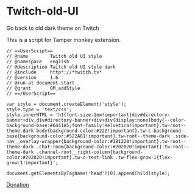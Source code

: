 # Twitch-old-UI
Go back to old dark theme on Twitch


This is a script for Tamper monkey extension.



    // ==UserScript==
    // @name        Twitch old UI style
    // @namespace   english
    // @description Twitch old UI style dark
    // @include     http*://*twitch.tv*
    // @version     1.6
    // @run-at document-start
    // @grant       GM_addStyle
    // ==/UserScript==

    var style = document.createElement('style');
    style.type = 'text/css';
    style.innerHTML = 'h1{font-size:1em!important}div#directory-banner+div,div#directory-banner+div+div{display:none}body{--color-background-base:#6441A5;font-family:Helvetica!important}.tw-root--theme-dark body{background-color:#222!important}.tw-c-background-base{background-color:#522A81!important}.tw-root--theme-dark .side-nav__overlay-wrapper{background-color:#181220!important}.tw-root--theme-dark .chat-room{background-color:#202020!important}.tw-root--theme-dark .channel-root__right-column{background-color:#202020!important}.tw-c-text-link .tw-flex-grow-1{flex-grow:1!important}';

    document.getElementsByTagName('head')[0].appendChild(style);




[Donation](https://www.paypal.com/cgi-bin/webscr?cmd=_s-xclick&hosted_button_id=733STQQTLRD4U&source=url)
